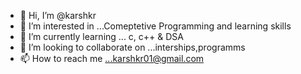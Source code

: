 - 👋 Hi, I’m @karshkr
- 👀 I’m interested in ...Comeptetive Programming and learning skills
- 🌱 I’m currently learning ... c, c++ & DSA
- 💞️ I’m looking to collaborate on ...interships,programms
- 📫 How to reach me ...karshkr01@gmail.com

<!---
karshkr/karshkr is a ✨ special ✨ repository because its `README.md` (this file) appears on your GitHub profile.
You can click the Preview link to take a look at your changes.
--->
